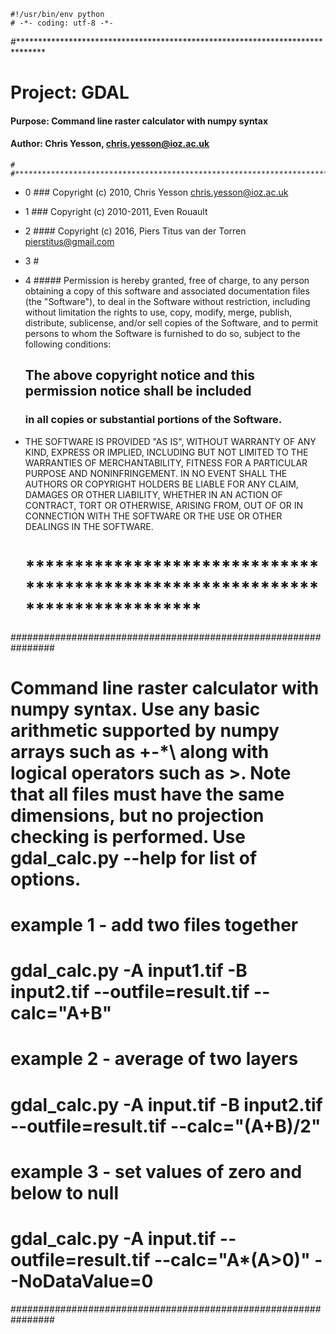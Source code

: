 	#!/usr/bin/env python
	# -*- coding: utf-8 -*-
#******************************************************************************
#
#  Project:  GDAL
#### Purpose:  Command line raster calculator with numpy syntax
#### Author:   Chris Yesson, chris.yesson@ioz.ac.uk
	#
	#******************************************************************************
- 0	### Copyright (c) 2010, Chris Yesson <chris.yesson@ioz.ac.uk>
- 1	### Copyright (c) 2010-2011, Even Rouault <even dot rouault at mines-paris dot org>
- 2	####  Copyright (c) 2016, Piers Titus van der Torren <pierstitus@gmail.com>
- 3	#
- 4	#####  Permission 
  is hereby granted, free of charge, to any person obtaining a copy of this software and associated documentation files (the "Software"),
to deal in the Software without restriction, including without limitation
 the rights to use, copy, modify, merge, publish, distribute, sublicense,
 and/or sell copies of the Software, and to permit persons to whom the
Software is furnished to do so, subject to the following conditions:

	##  The above copyright notice and this permission notice shall be included
	###  in all copies or substantial portions of the Software.
-  THE SOFTWARE IS PROVIDED "AS IS", WITHOUT WARRANTY OF ANY KIND, EXPRESS
	  OR IMPLIED, INCLUDING BUT NOT LIMITED TO THE WARRANTIES OF MERCHANTABILITY,
	  FITNESS FOR A PARTICULAR PURPOSE AND NONINFRINGEMENT. IN NO EVENT SHALL
	 THE AUTHORS OR COPYRIGHT HOLDERS BE LIABLE FOR ANY CLAIM, DAMAGES OR OTHER
	 LIABILITY, WHETHER IN AN ACTION OF CONTRACT, TORT OR OTHERWISE, ARISING
  FROM, OUT OF OR IN CONNECTION WITH THE SOFTWARE OR THE USE OR OTHER
	 DEALINGS IN THE SOFTWARE.
   # ******************************************************************************
	
################################################################
# Command line raster calculator with numpy syntax. Use any basic arithmetic supported by numpy arrays such as +-*\ along with logical operators such as >.  Note that all files must have the same dimensions, but no projection checking is performed.  Use gdal_calc.py --help for list of options.

# example 1 - add two files together
# gdal_calc.py -A input1.tif -B input2.tif --outfile=result.tif --calc="A+B"

# example 2 - average of two layers
# gdal_calc.py -A input.tif -B input2.tif --outfile=result.tif --calc="(A+B)/2"
# example 3 - set values of zero and below to null
# gdal_calc.py -A input.tif --outfile=result.tif --calc="A*(A>0)" --NoDataValue=0
################################################################
